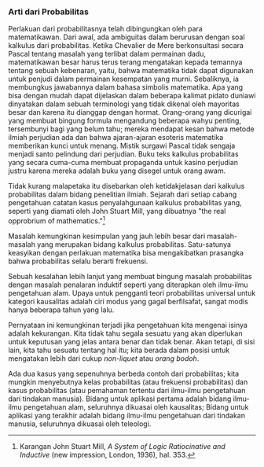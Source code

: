 ### Arti dari Probabilitas

Perlakuan dari probabilitasnya telah dibingungkan oleh para matematikawan. Dari awal, ada ambiguitas dalam berurusan dengan soal kalkulus dari probabilitas. Ketika Chevalier de Mere berkonsultasi secara Pascal tentang masalah yang terlibat dalam permainan dadu, matematikawan besar harus terus terang mengatakan kepada temannya tentang sebuah kebenaran, yaitu, bahwa matematika tidak dapat digunakan untuk penjudi dalam permainan kesempatan yang murni. Sebaliknya, ia membungkus jawabannya dalam bahasa simbolis matematika. Apa yang bisa dengan mudah dapat dijelaskan dalam beberapa kalimat pidato duniawi dinyatakan dalam sebuah terminologi yang tidak dikenal oleh mayoritas besar dan karena itu dianggap dengan hormat. Orang-orang yang dicurigai yang membuat bingung formula mengandung beberapa wahyu penting, tersembunyi bagi yang belum tahu; mereka mendapat kesan bahwa metode ilmiah perjudian ada dan bahwa ajaran-ajaran esoteris matematika memberikan kunci untuk menang. Mistik surgawi Pascal tidak sengaja menjadi santo pelindung dari perjudian. Buku teks kalkulus probabilitas yang secara cuma-cuma membuat propaganda untuk kasino perjudian justru karena mereka adalah buku yang disegel untuk orang awam.

Tidak kurang malapetaka itu disebarkan oleh ketidakjelasan dari kalkulus probabilitas dalam bidang penelitian ilmiah. Sejarah dari setiap cabang pengetahuan catatan kasus penyalahgunaan kalkulus probabilitas yang, seperti yang diamati oleh John Stuart Mill, yang dibuatnya "the real opprobrium of mathematics."[^1]

Masalah kemungkinan kesimpulan yang jauh lebih besar dari masalah-masalah yang merupakan bidang kalkulus probabilitas. Satu-satunya keasyikan dengan perlakuan matematika bisa mengakibatkan prasangka bahwa probabilitas selalu berarti frekuensi.

Sebuah kesalahan lebih lanjut yang membuat bingung masalah probabilitas dengan masalah penalaran induktif seperti yang diterapkan oleh ilmu-ilmu pengetahuan alam. Upaya untuk pengganti teori probabilitas universal untuk kategori kausalitas adalah ciri modus yang gagal berfilsafat, sangat modis hanya beberapa tahun yang lalu.

Pernyataan ini kemungkinan terjadi jika pengetahuan kita mengenai isinya adalah kekurangan. Kita tidak tahu segala sesuatu yang akan diperlukan untuk keputusan yang jelas antara benar dan tidak benar. Akan tetapi, di sisi lain, kita tahu sesuatu tentang hal itu; kita berada dalam posisi untuk mengatakan lebih dari cukup *non-liquet* atau *orang bodoh*.

Ada dua kasus yang sepenuhnya berbeda contoh dari probabilitas; kita mungkin menyebutnya kelas probabilitas (atau frekuensi probabilitas) dan kasus probabilitas (atau pemahaman tertentu dari ilmu-ilmu pengetahuan dari tindakan manusia). Bidang untuk aplikasi pertama adalah bidang ilmu-ilmu pengetahuan alam, seluruhnya dikuasai oleh kausalitas; Bidang untuk aplikasi yang terakhir adalah bidang ilmu-ilmu pengetahuan dari tindakan manusia, seluruhnya dikuasai oleh teleologi.

[^1]: Karangan John Stuart Mill, *A System of Logic Ratiocinative and Inductive* (new impression, London, 1936), hal. 353.
